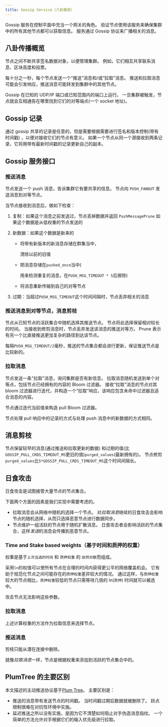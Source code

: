 ```yaml
---
title: Gossip Service（八卦服务）
---
```


Gossip 服务在控制平面中充当一个网关的角色。 验证节点使用该服务来确保集群中的所有其他节点都可以获取信息。 服务通过 Gossip 协议来广播相关的消息。

## 八卦传播概览

节点之间不断共享签名数据对象，以便管理集群。 例如，它们相互共享联系消息、区块高度和投票。

每十分之一秒，每个节点发送一个“推送”消息和/或“拉取”消息。 推送和拉取消息可能会引发响应，推送消息可能转发到集群中的其他节点。

Gossip 在已知的 UDP/IP 端口或已知范围内的端口上运行。 一旦集群被触发，节点就会互相通告在哪里找到它们的对等端点\(一个 socket 地址\)。

## Gossip 记录

通过 gossip 共享的记录是任意的，但是需要根据需要进行签名和版本控制\(带有时间戳\) ，以便对接收它们的节点有意义。 如果一个节点从同一个源接收到两条记录，它将用带有最新时间戳的记录更新自己的副本。

## Gossip 服务接口

### 推送消息

节点发送一个 push 消息，告诉集群它有要共享的信息。 节点向 `PUSH_FANOUT` 发送消息到对等节点。

当节点接收到消息后，做如下检查：

1. 复制：如果这个消息之前发送过，节点丢掉数据并返回 `PushMessagePrune` 如果这个数据是从低权重的节点发送的
2. 新数据：如果这个数据是新来的

   - 将带有新版本的新消息存储在群集当中，

     清除以前的旧值

   - 把消息存储在`pushed_once`当中\(

     用来检测重复的消息，在`PUSH_MSG_TIMEOUT * 5`后擦除\)

   - 将消息重新传输到自己的对等节点

3. 过期：当超过`PUSH_MSG_TIMEOUT`这个时间间隔时，节点丢弃相关的消息

### 推送消息到对等节点，消息剪枝

节点从已知节点的活跃集合中随机选择其推送节点。 节点将此选择保留相对较长的时间。 当接收到修剪消息时，节点丢弃发送该消息的推送对等方。 Prune 表示有另一个比直接推送更加复杂的路径到达该节点。

每隔`PUSH_MSG_TIMEOUT/2`毫秒，推送的节点集合都会进行更新，保证推送节点是比较新的。

### 拉取消息

节点发送一条"拉取"消息，询问集群是否有新信息。 拉取消息随机发送到单个对等点，包括节点已经拥有的内容的 Bloom 过滤器。 接收“拉取”消息的节点对其 bloom 过滤器进行迭代，并构造一个“拉取”响应，该响应包含未命中过滤器且适合消息的内容。

节点通过迭代当前值来构造 pull Bloom 过滤器。

节点处理 pull 响应中的记录的方式与处理 push 消息中的新数据的方式相同。

## 消息剪枝

节点保留较早的消息(通过推送和拉取更新的数据) 和过期的值(比`GOSSIP_PULL_CRDS_TIMEOUT_MS`更旧的值)`purged_values`(最新拥有的)。 节点修剪`purged_values`比`5*GOSSIP_PULL_CRDS_TIMEOUT_MS`这个时间间隔长。

## 日食攻击

日食攻击是试图接管大量节点的节点集合。

下面两个方面的因素是我们实现中需要考虑的。

- 拉取消息会从网络中随机的选择一个节点。 对*拉取消息*继续的日食攻击会影响节点的随机选择，从而只选择恶意节点进行数据同步。
- 节点维护一组活跃的节点用于随机扩散消息。 日食攻击者会影响活跃的节点集合，这样*发送*的消息会传播到恶意节点。

### Time and Stake based weights（基于时间和质押的权重）

权重是基于`上次当选的时间` 和 `质押权重` 的 `自然对数`而组成。

采用`ln`的权值可以使所有节点在合理的时间内获得更公平的网络覆盖机会。 它有助于规范化节点之间可能存在的`质押权重`差异较大的情况。 通过这样，与`质押权重`较大的节点相比，`质押权重`较低的节点只需等待几倍的 ln\(`质押`\) 时间就可以被选中。

攻击节点无法影响这些参数。

### 拉取消息

上述计算权重的方法作为拉取信息来选择节点。

### 推送消息

剪枝只能从潜在连接中删除。

就像*拉取消息*一样，节点是根据权重来添加到活跃的节点集合中的。

## PlumTree 的主要区别

本文描述的主动推送协议基于[Plum Tree](https://haslab.uminho.pt/sites/default/files/jop/files/lpr07a.pdf)。 主要区别是：

- 推送的消息带有发送节点的时间戳。 当时间戳过期后数据就被删除了。 跃点限制很难在对抗性环境中实施。
- 延迟推送之所以没有实施，是因为它不清楚如何阻止对手伪造消息指纹。 一个简单的方法允许对手根据它们的输入优先级进行拉取。
